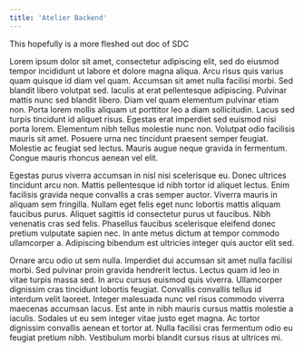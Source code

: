 ```yaml
---
title: 'Atelier Backend'
---
```


This hopefully is a more fleshed out doc of SDC

Lorem ipsum dolor sit amet, consectetur adipiscing elit, sed do eiusmod tempor incididunt ut labore et dolore magna aliqua. Arcu risus quis varius quam quisque id diam vel quam. Accumsan sit amet nulla facilisi morbi. Sed blandit libero volutpat sed. Iaculis at erat pellentesque adipiscing. Pulvinar mattis nunc sed blandit libero. Diam vel quam elementum pulvinar etiam non. Porta lorem mollis aliquam ut porttitor leo a diam sollicitudin. Lacus sed turpis tincidunt id aliquet risus. Egestas erat imperdiet sed euismod nisi porta lorem. Elementum nibh tellus molestie nunc non. Volutpat odio facilisis mauris sit amet. Posuere urna nec tincidunt praesent semper feugiat. Molestie ac feugiat sed lectus. Mauris augue neque gravida in fermentum. Congue mauris rhoncus aenean vel elit.

Egestas purus viverra accumsan in nisl nisi scelerisque eu. Donec ultrices tincidunt arcu non. Mattis pellentesque id nibh tortor id aliquet lectus. Enim facilisis gravida neque convallis a cras semper auctor. Viverra mauris in aliquam sem fringilla. Nullam eget felis eget nunc lobortis mattis aliquam faucibus purus. Aliquet sagittis id consectetur purus ut faucibus. Nibh venenatis cras sed felis. Phasellus faucibus scelerisque eleifend donec pretium vulputate sapien nec. In ante metus dictum at tempor commodo ullamcorper a. Adipiscing bibendum est ultricies integer quis auctor elit sed.

Ornare arcu odio ut sem nulla. Imperdiet dui accumsan sit amet nulla facilisi morbi. Sed pulvinar proin gravida hendrerit lectus. Lectus quam id leo in vitae turpis massa sed. In arcu cursus euismod quis viverra. Ullamcorper dignissim cras tincidunt lobortis feugiat. Convallis convallis tellus id interdum velit laoreet. Integer malesuada nunc vel risus commodo viverra maecenas accumsan lacus. Est ante in nibh mauris cursus mattis molestie a iaculis. Sodales ut eu sem integer vitae justo eget magna. Ac tortor dignissim convallis aenean et tortor at. Nulla facilisi cras fermentum odio eu feugiat pretium nibh. Vestibulum morbi blandit cursus risus at ultrices mi.